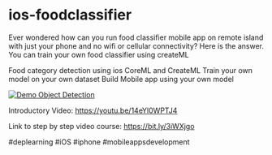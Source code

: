# ios-foodclassifier

Ever wondered how can you run food classifier mobile app on remote island with just your phone and no wifi or cellular connectivity?
Here is the answer. You can train your own food classifier using createML

 Food category detection using ios CoreML and CreateML
 Train your own model on your own dataset
 Build Mobile app using your own model

[![Demo Object Detection](https://evergreenllc2020.github.io/img/Demo_of_food_classifier_app_on_iPhone_and_iPad.gif)](https://youtu.be/14eYl0WPTJ4)


Introductory Video: https://youtu.be/14eYl0WPTJ4

Link to step by step video course: 
https://bit.ly/3iWXjgo

#deplearning #iOS #iphone #mobileappsdevelopment
